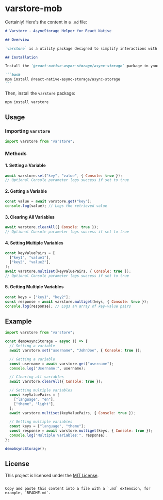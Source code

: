 # varstore-mob

Certainly! Here's the content in a `.md` file:

````markdown
# Varstore - AsyncStorage Helper for React Native

## Overview

`varstore` is a utility package designed to simplify interactions with `AsyncStorage` in React Native applications. It provides methods for setting, getting, clearing, and managing multiple key-value pairs in the AsyncStorage storage.

## Installation

Install the `@react-native-async-storage/async-storage` package in your React Native project if you haven't already:

```bash
npm install @react-native-async-storage/async-storage
```
````

Then, install the `varstore` package:

```bash
npm install varstore
```

## Usage

### Importing `varstore`

```javascript
import varstore from "varstore";
```

### Methods

#### 1. Setting a Variable

```javascript
await varstore.set("key", "value", { Console: true });
// Optional Console parameter logs success if set to true
```

#### 2. Getting a Variable

```javascript
const value = await varstore.get("key");
console.log(value); // Logs the retrieved value
```

#### 3. Clearing All Variables

```javascript
await varstore.clearAll({ Console: true });
// Optional Console parameter logs success if set to true
```

#### 4. Setting Multiple Variables

```javascript
const keyValuePairs = [
  ["key1", "value1"],
  ["key2", "value2"],
];
await varstore.multiset(keyValuePairs, { Console: true });
// Optional Console parameter logs success if set to true
```

#### 5. Getting Multiple Variables

```javascript
const keys = ["key1", "key2"];
const response = await varstore.multiget(keys, { Console: true });
console.log(response); // Logs an array of key-value pairs
```

## Example

```javascript
import varstore from "varstore";

const demoAsyncStorage = async () => {
  // Setting a variable
  await varstore.set("username", "JohnDoe", { Console: true });

  // Getting a variable
  const username = await varstore.get("username");
  console.log("Username:", username);

  // Clearing all variables
  await varstore.clearAll({ Console: true });

  // Setting multiple variables
  const keyValuePairs = [
    ["language", "en"],
    ["theme", "light"],
  ];
  await varstore.multiset(keyValuePairs, { Console: true });

  // Getting multiple variables
  const keys = ["language", "theme"];
  const response = await varstore.multiget(keys, { Console: true });
  console.log("Multiple Variables:", response);
};

demoAsyncStorage();
```

## License

This project is licensed under the [MIT License](LICENSE).

```

Copy and paste this content into a file with a `.md` extension, for example, `README.md`.
```
